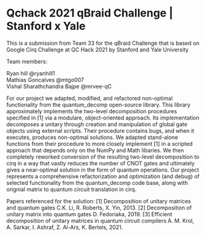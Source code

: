 # Qchack 2021 qBraid Challenge | Stanford x Yale 

This is a submission from Team 33 for the qBraid Challenge that is based on Google Cirq Challenge at QC Hack 2021 by Stanford and Yale University

Team members:

Ryan hill @ryanhill1  
Mathias Goncalves @mtgo007  
Vishal Sharathchandra Bajpe @mrvee-qC  
  
For our project we adapted, modified, and refactored non-optimal functionality from the quantum_decomp open-source library. This library approximately implements the two-level decomposition procedures specified in [1] via a modulare, object-oriented approach. Its implementation decomposes a unitary through creation and manipulation of global gate objects using external scripts. Their procedure contains bugs, and when it executes, produces non-optimal solutions. We adapted stand-alone functions from their procedure to more closely implement [1] in a scripted approach that depends only on the NumPy and Math libaries. We then completely reworked conversion of the resulting two-level decomposition to cirq in a way that vastly reduces the number of CNOT gates and ultimately gives a near-optimal solution in the form of quantum operations. Our project represents a comprehensive refactorization and optimization (and debug) of selected functionality from the quantum_decomp code base, along with orignial matrix to quantum circuit translation in cirq.

Papers referenced for the solution:
[1] Decomposition of unitary matrices and quantum gates C.K. Li, R. Roberts, X. Yin, 2013.
[2] Decomposition of unitary matrix into quantum gates D. Fedoriaka, 2019.
[3] Efficient decomposition of unitary matrices in quantum circuit compilers A. M. Krol, A. Sarkar, I. Ashraf, Z. Al-Ars, K. Bertels, 2021.
